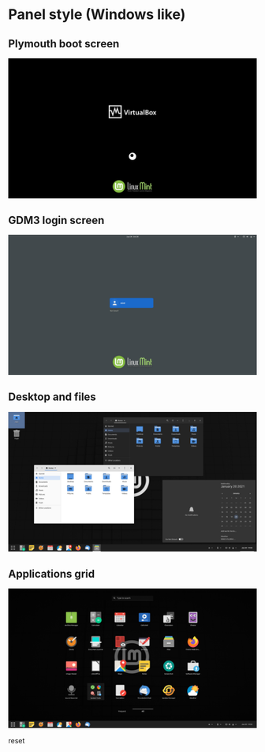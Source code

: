 # Panel style (Windows like)

## Plymouth boot screen
![Plymouth boot screen](../img/1_boot.png)

## GDM3 login screen
![GDM3 login screen](../img/2_gdm3.png)

## Desktop and files
![Gnome-shell desktop](../img/3_desktop_panel.png)

## Applications grid
![Gnome-shell app grid](../img/4_appsgrid_panel.png)

reset
